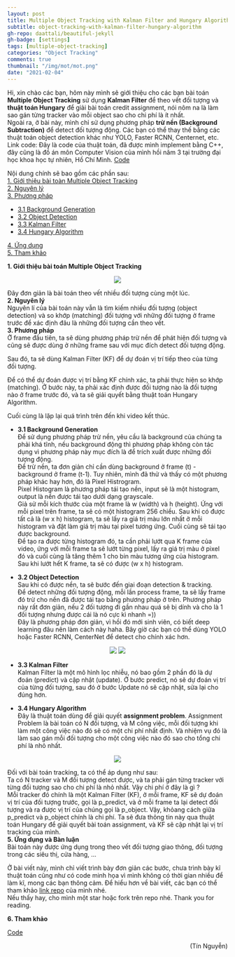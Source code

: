 ```yaml
---
layout: post
title: Multiple Object Tracking with Kalman Filter and Hungary Algorithm
subtitle: object-tracking-with-kalman-filter-hungary-algorithm
gh-repo: daattali/beautiful-jekyll
gh-badge: [settings]
tags: [multiple-object-tracking]
categories: "Object Tracking"
comments: true
thumbnail: "/img/mot/mot.png"
date: "2021-02-04"
---
```

Hi, xin chào các bạn, hôm này mình sẽ giới thiệu cho các bạn bài toán <b>Multiple Object Tracking</b> sử dụng <b>Kalman Filter</b> để theo vết đối tượng
và <b>thuật toán Hungary</b> để giải bài toán credit assignment, nói nôm na là làm sao gán từng tracker vào mỗi object sao cho chi phí là ít nhất.<br/>
Ngoài ra, ở bài này, mình chỉ sử dụng phương pháp <b>trừ nền (Background Subtraction)</b> để detect đối tượng động. Các bạn có thể thay thế bằng các thuật toán object detection khác như YOLO, Faster RCNN, Centernet, etc.<br/>
Link code: Đây là code của thuật toán, đã được mình implement bằng C++, đây cũng là đồ án môn Computer Vision của mình hồi năm 3 tại trường đại học khoa học tự nhiên, Hồ Chí Minh. [Code](https://github.com/ngthanhtin/Muiltiple-Object-Tracking)

Nội dung chính sẽ bao gồm các phần sau:<br/>
<a href="#1. Giới thiệu bài toán Multiple Object Tracking">1. Giới thiệu bài toàn Multiple Object Tracking</a> <br/>
<a href="#2. Nguyên lý">2. Nguyên lý</a> <br/>
<a href="#3. Phương pháp">3. Phương pháp</a> <br/>
* <a href="#3.1 Background Generation">3.1 Background Generation</a><br/>
* <a href="#3.2 Object Detection">3.2 Object Detection</a> <br/>
* <a href="#3.3 Kalman Filter">3.3 Kalman Filter</a> <br/>
* <a href="#3.4 Hungary Algorithm">3.4 Hungary Algorithm</a> <br/>

<a href="#4. Ứng dụng">4. Ứng dụng</a> <br/>
<a href="#5. Tham khảo">5. Tham khảo</a> <br/>

<section id="1. Giới thiệu bài toán Multiple Object Tracking">
<b>1. Giới thiệu bài toán Multiple Object Tracking</b>
</section>
<p align="center">
  <img src="/img/mot/mot.png">
</p>
Đây đơn giản là bài toán theo vết nhiều đối tượng cùng một lúc.

<section id="2. Nguyên lý">
<b>2. Nguyên lý</b>
</section>
Nguyên lí của bài toán này vẫn là tìm kiếm nhiều đối tượng (object detection) và so khớp (matching) đối tượng với những đối tượng ở frame trước để xác định đâu là những đối tượng cần theo vết.

<section id="3. Phương pháp">
<b>3. Phương pháp</b>
</section>
Ở frame đầu tiên, ta sẽ dùng phương pháp trừ nền để phát hiện đối tượng và cũng sẽ được dùng ở những frame sau với mục đích detect đối tượng động.

Sau đó, ta sẽ dùng Kalman Filter (KF) để  dự đoán vị trí tiếp theo của từng đối tượng.

Để có thể dự đoán được vị trí bằng KF chính xác, ta phải thực hiện so khớp (matching). Ở bước này, ta phải xác định được đối tượng nào là đối tượng nào ở frame trước đó, và ta sẽ giải quyết bằng thuật toán Hungary Algorithm.

Cuối cùng là lặp lại quá trình trên đến khi video kết thúc.

* <b>3.1 Background Generation</b><br/>
Để  sử dụng phương pháp trừ nền, yêu cầu là background của chúng ta phải khá tĩnh, nếu background động thì phương pháp không còn tác dụng vì phương pháp này mục đích là để trích xuất được những đối tượng động. <br/>
Để trừ nền, ta đơn giản chỉ cần dùng background ở frame (t) - background ở frame (t-1). Tuy nhiên, mình đã thử và thấy có một phương pháp khác hay hơn, đó là Pixel Histrogram.<br/>
Pixel Histogram là phương pháp tái tạo nền, input sẽ là một histogram, output là nền được tái tạo dưới dạng grayscale.<br/>
Giả sử mỗi kích thước của một frame là w (width) và h (height). Ứng với mỗi pixel trên frame, ta sẽ có một histogram 256 chiều. Sau khi có được tất cả là (w x h) histogram, ta sẽ lấy ra giá trị màu lớn nhất ở mỗi histogram và đặt làm giá trị màu tại pixel tương ứng. Cuối cùng sẽ tái tạo được background.<br/>
Để tạo ra được từng histogram đó, ta cần phải lướt qua K frame của video, ứng với mỗi frame ta sẽ lướt từng pixel, lấy ra giá trị màu ở pixel đó và cuối cùng là tăng thêm 1 cho bin màu tương ứng của histogram.
Sau khi lướt hết K frame, ta sẽ có được (w x h) histogram.

* <b>3.2 Object Detection</b><br/>
Sau khi có được nền, ta sẽ bước đến giai đoạn detection & tracking.<br/>
Để detect những đối tượng động, mỗi lần process frame, ta sẽ lấy frame đó trừ cho nền đã được tái tạo bằng phương pháp ở trên. Phương pháp này rất đơn giản, nếu 2 đối tượng đi gần nhau quá sẽ bị dính và cho là 1 đối tượng nhưng được cái là nó cực kì nhanh =))<br/>
Đây là phương pháp đơn giản, vì hồi đó mới sinh viên, có biết deep learning đâu nên làm cách này haha. Bây giờ các bạn có thể  dùng YOLO hoặc Faster RCNN, CenterNet để detect cho chính xác hơn.
<p align="center">
  <img src="/img/mot/detect.png">
  <img src="/img/mot/detect_sub.png">
</p>

* <b>3.3 Kalman Filter</b><br/>
Kalman Filter là một mô hình lọc nhiễu, nó bao gồm 2 phần đó là dự đoán (predict) và cập nhật (update).
Ở bước predict, nó sẽ dự đoán vị trí của từng đối tượng, sau đó ở bước Update nó sẽ cập nhật, sửa lại cho đúng hơn.

* <b>3.4 Hungary Algorithm</b><br/>
Đây là thuật toán dùng để giải quyết <b>assignment problem</b>.
Assignment Problem là bài toán có N đối tượng, và M công việc, mỗi đối tượng khi làm một công việc nào đó sẽ có một chi phí nhất định. Và nhiệm vụ đó là làm sao gán mỗi đối tượng cho một công việc nào đó sao cho tổng chi phí là nhỏ nhất. <br/>
<p align="center">
  <img src="/img/mot/hungary.png">
</p>
Đối với bài toán tracking, ta có thể áp dụng như sau:<br/>
Ta có N tracker và M đối tượng detect được, và ta phải gán từng tracker với từng đối tượng sao cho chi phí là nhỏ nhất. Vậy chi phí ở đây là gì ?<br/>
Mỗi tracker đó chính là một Kalman Filter (KF), ở mỗi frame, KF sẽ dự đoán vị trí của đối tượng trước, gọi là p_predict, và ở mỗi frame ta lại detect đối tượng và ra được vị trí của chúng gọi là p_object. Vậy, khỏang cách giữa p_predict và p_object chính là chi phí. Ta sẽ đưa thông tin này qua thuật toán Hungary để giải quyết bài toán assignment, và KF sẽ cập nhật lại vị trí tracking của mình.

<section id="4. Ứng dụng">
<b>5. Ứng dụng và Bàn luận</b>
</section>
Bài toán này được ứng dụng trong theo vết đối tượng giao thông, đối tượng trong các siêu thị, cửa hàng, ...

Ở bài viết này, mình chỉ viết trình bày đơn giản các bước, chưa trình bày kĩ thuật toán cũng như có code minh họa vì mình không có thời gian nhiều để làm kĩ, mong các bạn thông cảm. Để hiểu hơn về bài viết, các bạn có thể tham khảo [link repo](https://github.com/ngthanhtin/Muiltiple-Object-Tracking) của mình nhé.<br/>
Nếu thấy hay, cho mình một star hoặc fork trên repo nhé. Thank you for reading.

<section id="5. Tham khảo">
<b>6. Tham khảo</b>
</section>

[Code](https://github.com/ngthanhtin/Muiltiple-Object-Tracking)<br/>

<div style="text-align: right"> (Tín Nguyễn) </div>
